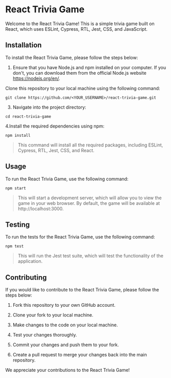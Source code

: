 # React Trivia Game
Welcome to the React Trivia Game! This is a simple trivia game built on React, which uses ESLint, Cypress, RTL, Jest, CSS, and JavaScript.

## Installation
To install the React Trivia Game, please follow the steps below:

1. Ensure that you have Node.js and npm installed on your computer. If you don't, you can download them from the official Node.js website https://nodejs.org/en/.

Clone this repository to your local machine using the following command:
```
git clone https://github.com/<YOUR_USERNAME>/react-trivia-game.git
```

3. Navigate into the project directory:
```
cd react-trivia-game
```

4.Install the required dependencies using npm:
```
npm install
```

> This command will install all the required packages, including ESLint, Cypress, RTL, Jest, CSS, and React.

## Usage
To run the React Trivia Game, use the following command:
```
npm start
```

> This will start a development server, which will allow you to view the game in your web browser. By default, the game will be available at http://localhost:3000.

## Testing
To run the tests for the React Trivia Game, use the following command:
```
npm test
```
> This will run the Jest test suite, which will test the functionality of the application.

## Contributing
If you would like to contribute to the React Trivia Game, please follow the steps below:

1. Fork this repository to your own GitHub account.

2. Clone your fork to your local machine.

3. Make changes to the code on your local machine.

4. Test your changes thoroughly.

5. Commit your changes and push them to your fork.

6. Create a pull request to merge your changes back into the main repository.

We appreciate your contributions to the React Trivia Game!
